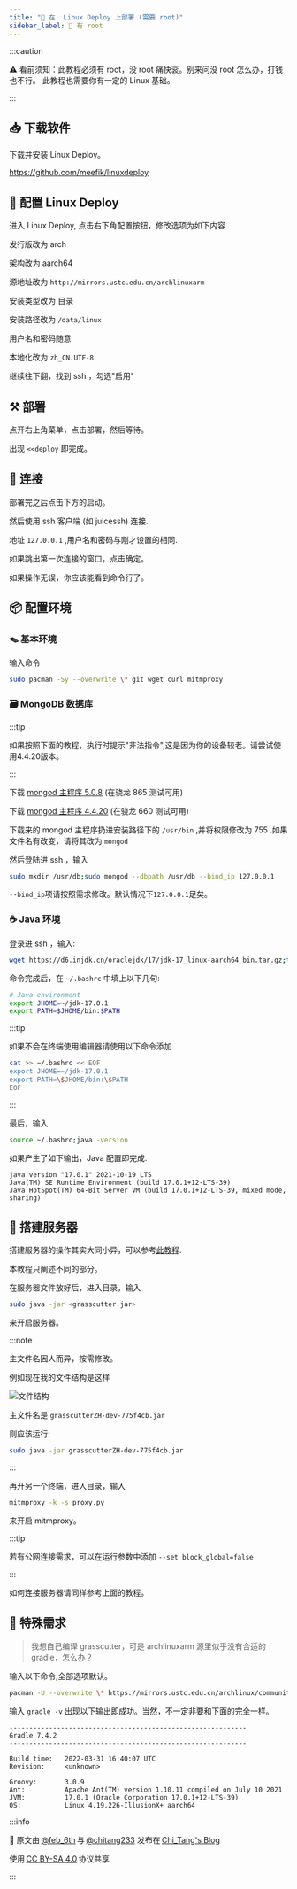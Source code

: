 ```yaml
---
title: "🐧 在  Linux Deploy 上部署 (需要 root)"
sidebar_label: 🔔 有 root
---
```


:::caution

⚠️ 看前须知：此教程必须有 root，没 root 痛快衮。别来问没 root 怎么办，打钱也不行。
此教程也需要你有一定的 Linux 基础。

:::

## 📥 下载软件

下载并安装 Linux Deploy。

https://github.com/meefik/linuxdeploy

## 🐧 配置 Linux Deploy

进入 Linux Deploy, 点击右下角配置按钮，修改选项为如下内容

发行版改为 arch

架构改为 aarch64

源地址改为 `http://mirrors.ustc.edu.cn/archlinuxarm`

安装类型改为 目录

安装路径改为 `/data/linux`

用户名和密码随意

本地化改为 `zh_CN.UTF-8`

继续往下翻，找到 ssh ，勾选"启用"

## ⚒️ 部署

点开右上角菜单，点击部署，然后等待。

出现 `<<deploy` 即完成。

## 🔗 连接

部署完之后点击下方的启动。

然后使用 ssh 客户端 (如 juicessh) 连接.

地址 `127.0.0.1` ,用户名和密码与刚才设置的相同.

如果跳出第一次连接的窗口，点击确定。

如果操作无误，你应该能看到命令行了。

## 📦 配置环境

### 🪤 基本环境

输入命令

```bash
sudo pacman -Sy --overwrite \* git wget curl mitmproxy
```

### 🗃️ MongoDB 数据库

:::tip

如果按照下面的教程，执行时提示"非法指令",这是因为你的设备较老。请尝试使用4.4.20版本。

:::

下载 [mongod 主程序 5.0.8](https://drive.google.com/file/d/1rdR3TeWtvQt8z738iyfGX6riSXCbrIe1/) (在骁龙 865 测试可用)

下载 [mongod 主程序 4.4.20](https://drive.google.com/file/d/1sQEMyvhqZoIWiZcbFsL4r6-8-1ZY1BVz) (在骁龙 660 测试可用)

下载来的 mongod 主程序扔进安装路径下的 `/usr/bin` ,并将权限修改为 755 .如果文件名有改变，请将其改为 `mongod`

然后登陆进 ssh ，输入

```bash
sudo mkdir /usr/db;sudo mongod --dbpath /usr/db --bind_ip 127.0.0.1
```

`--bind_ip`项请按照需求修改。默认情况下`127.0.0.1`足矣。

### ☕ Java 环境

登录进 ssh ，输入:

```bash
wget https://d6.injdk.cn/oraclejdk/17/jdk-17_linux-aarch64_bin.tar.gz;tar xzvf jdk-17_linux-aarch64_bin.tar.gz
```

命令完成后，在 `~/.bashrc` 中填上以下几句:

```bash
# Java environment
export JHOME=~/jdk-17.0.1
export PATH=$JHOME/bin:$PATH
```

:::tip

如果不会在终端使用编辑器请使用以下命令添加

```bash
cat >> ~/.bashrc << EOF
export JHOME=~/jdk-17.0.1
export PATH=\$JHOME/bin:\$PATH
EOF
```

:::

最后，输入

```bash
source ~/.bashrc;java -version
```

如果产生了如下输出，Java 配置即完成.

```
java version "17.0.1" 2021-10-19 LTS
Java(TM) SE Runtime Environment (build 17.0.1+12-LTS-39)
Java HotSpot(TM) 64-Bit Server VM (build 17.0.1+12-LTS-39, mixed mode, sharing)
```

## 🧰 搭建服务器

搭建服务器的操作其实大同小异，可以参考[此教程](https://blog.tomys.top/2022-04/GenshinTJ/).

本教程只阐述不同的部分。

在服务器文件放好后，进入目录，输入

```bash
sudo java -jar <grasscutter.jar>
```

来开启服务器。

:::note

主文件名因人而异，按需修改。

例如现在我的文件结构是这样

![文件结构](/img/docs/quick-start/部署/Android/使用root/files.png)

主文件名是 `grasscutterZH-dev-775f4cb.jar`

则应该运行:

```bash
sudo java -jar grasscutterZH-dev-775f4cb.jar
```

:::

再开另一个终端，进入目录，输入

```bash
mitmproxy -k -s proxy.py
```

来开启 mitmproxy。

:::tip

若有公网连接需求，可以在运行参数中添加 `--set block_global=false`

:::

如何连接服务器请同样参考上面的教程。

## 🔧 特殊需求

> 我想自己编译 grasscutter，可是 archlinuxarm 源里似乎没有合适的 gradle，怎么办？

输入以下命令,全部选项默认。

```bash
pacman -U --overwrite \* https://mirrors.ustc.edu.cn/archlinux/community/os/x86_64/gradle-7.4.2-1-any.pkg.tar.zst;pacman -Rdd jdk-openjdk
```

输入 `gradle -v` 出现以下输出即成功。当然，不一定非要和下面的完全一样。

```
------------------------------------------------------------
Gradle 7.4.2
------------------------------------------------------------

Build time:   2022-03-31 16:40:07 UTC
Revision:     <unknown>

Groovy:       3.0.9
Ant:          Apache Ant(TM) version 1.10.11 compiled on July 10 2021
JVM:          17.0.1 (Oracle Corporation 17.0.1+12-LTS-39)
OS:           Linux 4.19.226-IllusionX+ aarch64
```

:::info

🔗 原文由 [@feb_6th](https://t.me/feb_6th) 与 [@chitang233](https://t.me/chitang233) 发布在 [Chi_Tang's Blog](https://www.chitang.tech/posts/grasscutter-android.md)

使用 [CC BY-SA 4.0](https://creativecommons.org/licenses/by-sa/4.0/) 协议共享

:::
